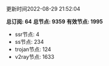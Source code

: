 更新时间2022-08-29 21:52:04

**总订阅: 64**
**总节点: 9359**
**有效节点: 1995**
- ssr节点: 4
- ss节点: 234
- trojan节点: 124
- v2ray节点: 1633
